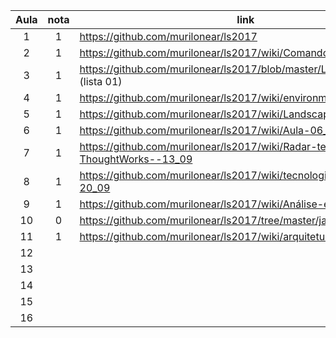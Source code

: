 | Aula  | nota | link | comentário  |
|:-:|:-:|---|:-:|
| 1  | 1  | https://github.com/murilonear/ls2017  |   |
| 2  | 1  | https://github.com/murilonear/ls2017/wiki/Comandos  |   |
| 3  | 1  | https://github.com/murilonear/ls2017/blob/master/Lista%2001.pdf (lista 01)  |   |
| 4  | 1  | https://github.com/murilonear/ls2017/wiki/environment  |   |
| 5  | 1  | https://github.com/murilonear/ls2017/wiki/Landscape---Respostas  |   |
| 6  | 1 | https://github.com/murilonear/ls2017/wiki/Aula-06_09_2017  |   |
| 7  | 1 | https://github.com/murilonear/ls2017/wiki/Radar-tecnológico-da-ThoughtWorks--13_09  |   |
| 8  | 1  | https://github.com/murilonear/ls2017/wiki/tecnologiasThoughtworks-20_09  |   |
| 9  | 1  | https://github.com/murilonear/ls2017/wiki/Análise-estática  |   |
| 10  | 0  |  https://github.com/murilonear/ls2017/tree/master/javancss |   |
| 11  | 1  |  https://github.com/murilonear/ls2017/wiki/arquitetura |   |
| 12  |   |   |   |
| 13  |   |   |   |
| 14  |   |   |   |
| 15  |   |   |   |
| 16  |   |   |   |
